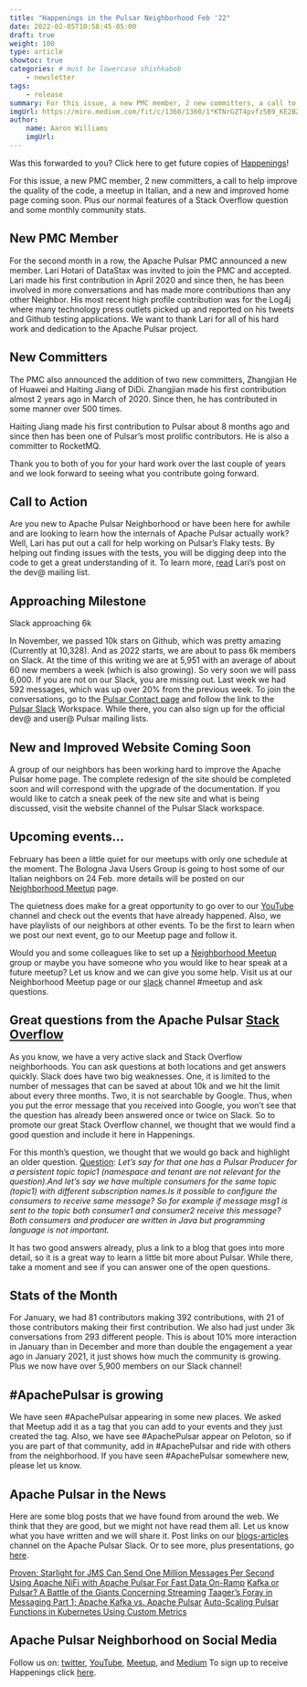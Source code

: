 ```yaml
---
title: "Happenings in the Pulsar Neighborhood Feb '22"
date: 2022-02-05T10:58:45-05:00
draft: true
weight: 100
type: article
showtoc: true
categories: # must be lowercase shishkabob
    - newsletter
tags:
    - release
summary: For this issue, a new PMC member, 2 new committers, a call to help improve the quality of the code, a meetup in Italian, and a new and improved home page coming soon. Plus our normal features of a Stack Overflow question and some monthly community stats.
imgUrl: https://miro.medium.com/fit/c/1360/1360/1*KTNrGZT4pvfz5B9_KE2BZg.png
author:
    name: Aaron Williams
    imgUrl: 
---
```


Was this forwarded to you? Click here to get future copies of [Happenings](https://lp.constantcontactpages.com/su/8nAlVKo/APNeighborhood)!

For this issue, a new PMC member, 2 new committers, a call to help improve the quality of the code, a meetup in Italian, and a new and improved home page coming soon. Plus our normal features of a Stack Overflow question and some monthly community stats.

## **New PMC Member**
For the second month in a row, the Apache Pulsar PMC announced a new member. Lari Hotari of DataStax was invited to join the PMC and accepted. Lari made his first contribution in April 2020 and since then, he has been involved in more conversations and has made more contributions than any other Neighbor. His most recent high profile contribution was for the Log4j where many technology press outlets picked up and reported on his tweets and Github testing applications. We want to thank Lari for all of his hard work and dedication to the Apache Pulsar project.

## **New Committers**
The PMC also announced the addition of two new committers, Zhangjian He of Huawei and Haiting Jiang of DiDi.
Zhangjian made his first contribution almost 2 years ago in March of 2020. Since then, he has contributed in some manner over 500 times.

Haiting Jiang made his first contribution to Pulsar about 8 months ago and since then has been one of Pulsar’s most prolific contributors. He is also a committer to RocketMQ.

Thank you to both of you for your hard work over the last couple of years and we look forward to seeing what you contribute going forward.

## **Call to Action**
Are you new to Apache Pulsar Neighborhood or have been here for awhile and are looking to learn how the internals of Apache Pulsar actually work? Well, Lari has put out a call for help working on Pulsar’s Flaky tests. By helping out finding issues with the tests, you will be digging deep into the code to get a great understanding of it. To learn more, [read](https://lists.apache.org/thread/25wf94k2gqxlb0rn7rrtsh03h7z6zlj0) Lari’s post on the dev@ mailing list.

## **Approaching Milestone**
Slack approaching 6k

In November, we passed 10k stars on Github, which was pretty amazing (Currently at 10,328). And as 2022 starts, we are about to pass 6k members on Slack. At the time of this writing we are at 5,951 with an average of about 60 new members a week (which is also growing). So very soon we will pass 6,000. If you are not on our Slack, you are missing out. Last week we had 592 messages, which was up over 20% from the previous week. To join the conversations, go to the [Pulsar Contact page](https://pulsar.apache.org/en/contact/) and follow the link to the [Pulsar Slack](http://apache-pulsar.slack.com/) Workspace. While there, you can also sign up for the official dev@ and user@ Pulsar mailing lists.

## **New and Improved Website Coming Soon**
A group of our neighbors has been working hard to improve the Apache Pulsar home page. The complete redesign of the site should be completed soon and will correspond with the upgrade of the documentation. If you would like to catch a sneak peek of the new site and what is being discussed, visit the website channel of the Pulsar Slack workspace.

## **Upcoming events…**
February has been a little quiet for our meetups with only one schedule at the moment. The Bologna Java Users Group is going to host some of our Italian neighbors on 24 Feb. more details will be posted on our [Neighborhood Meetup](https://www.meetup.com/pro/apache-pulsar-neighborhood) page.

The quietness does make for a great opportunity to go over to our [YouTube](https://www.youtube.com/apachepulsarneighborhood) channel and check out the events that have already happened. Also, we have playlists of our neighbors at other events. To be the first to learn when we post our next event, go to our Meetup page and follow it.

Would you and some colleagues like to set up a [Neighborhood Meetup](https://www.meetup.com/pro/apache-pulsar-neighborhood) group or maybe you have someone who you would like to hear speak at a future meetup? Let us know and we can give you some help. Visit us at our Neighborhood Meetup page or our [slack](https://pulsar.apache.org/en/contact/) channel #meetup and ask questions.

## **Great questions from the Apache Pulsar [Stack Overflow](https://stackoverflow.com/questions/tagged/apache-pulsar?tab=Newest)**
As you know, we have a very active slack and Stack Overflow neighborhoods. You can ask questions at both locations and get answers quickly. Slack does have two big weaknesses. One, it is limited to the number of messages that can be saved at about 10k and we hit the limit about every three months. Two, it is not searchable by Google. Thus, when you put the error message that you received into Google, you won’t see that the question has already been answered once or twice on Slack. So to promote our great Stack Overflow channel, we thought that we would find a good question and include it here in Happenings.

For this month’s question, we thought that we would go back and highlight an older question. 
[Question](https://stackoverflow.com/questions/60061018/is-it-possible-for-multiple-consumers-to-consume-same-message-on-a-pulsar-topicpulsar-compression-decompression-cycle): _Let’s say for that one has a Pulsar Producer for a persistent topic topic1 (namespace and tenant are not relevant for the question).And let’s say we have multiple consumers for the same topic (topic1) with different subscription names.Is it possible to configure the consumers to receive same message? So for example if message msg1 is sent to the topic both consumer1 and consumer2 receive this message? Both consumers and producer are written in Java but programming language is not important._

It has two good answers already, plus a link to a blog that goes into more detail, so it is a great way to learn a little bit more about Pulsar. While there, take a moment and see if you can answer one of the open questions.

## **Stats of the Month**
For January, we had 81 contributors making 392 contributions, with 21 of those contributors making their first contribution. We also had just under 3k conversations from 293 different people. This is about 10% more interaction in January than in December and more than double the engagement a year ago in January 2021, it just shows how much the community is growing. Plus we now have over 5,900 members on our Slack channel!

## **#ApachePulsar is growing**
We have seen #ApachePulsar appearing in some new places. We asked that Meetup add it as a tag that you can add to your events and they just created the tag. Also, we have see #ApachePulsar appear on Peloton, so if you are part of that community, add in #ApachePulsar and ride with others from the neighborhood. If you have seen #ApachePulsar somewhere new, please let us know.

## **Apache Pulsar in the News**
Here are some blog posts that we have found from around the web. We think that they are good, but we might not have read them all. Let us know what you have written and we will share it. Post links on our [blogs-articles](https://apache-pulsar.slack.com/archives/C02CUPZ2KMZ) channel on the Apache Pulsar Slack. Or to see more, plus presentations, go [here](https://pulsar.apache.org/en/resources/).

[Proven: Starlight for JMS Can Send One Million Messages Per Second](https://medium.com/building-the-open-data-stack/proven-starlight-for-jms-can-send-one-million-messages-per-second-478af2f5a929)
[Using Apache NiFi with Apache Pulsar For Fast Data On-Ramp](https://medium.com/@tspann/using-apache-nifi-with-apache-pulsar-for-fast-data-on-ramp-1e33dc42b44c)
[Kafka or Pulsar? A Battle of the Giants Concerning Streaming](https://insideanalysis.com/article/kafka-or-pulsar-a-battle-of-the-giants-concerning-streaming/)
[Taager’s Foray in Messaging Part 1; Apache Kafka vs. Apache Pulsar](https://medium.com/taager-tech-blog/taagers-foray-in-messaging-part-1-apache-kafka-vs-apache-pulsar-7d920e2db10c)
[Auto-Scaling Pulsar Functions in Kubernetes Using Custom Metrics](https://streamnative.io/blog/engineering/2022-01-19-auto-scaling-pulsar-functions-in-kubernetes-using-custom-metrics/)

## **Apache Pulsar Neighborhood on Social Media**
Follow us on: [twitter](https://twitter.com/pulsar_neighbor), [YouTube](https://www.youtube.com/apachepulsarneighborhood), [Meetup](https://www.meetup.com/pro/apache-pulsar-neighborhood), and [Medium](https://medium.com/apache-pulsar-neighborhood)
To sign up to receive Happenings click [here](https://lp.constantcontactpages.com/su/8nAlVKo/APNeighborhood).
